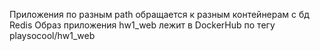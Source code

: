 Приложения по разным path обращается к разным контейнерам с бд Redis
Образ приложения hw1_web лежит в DockerHub по тегу playsocool/hw1_web
